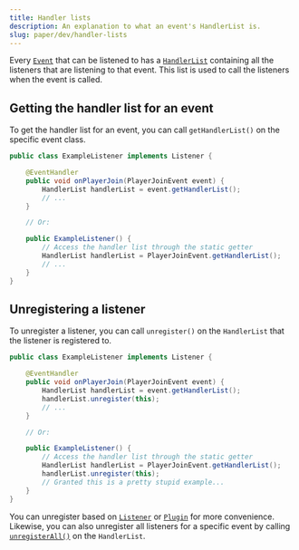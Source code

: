 ```yaml
---
title: Handler lists
description: An explanation to what an event's HandlerList is.
slug: paper/dev/handler-lists
---
```


Every [`Event`](jd:paper:org.bukkit.event.Event) that can be listened to has a
[`HandlerList`](jd:paper:org.bukkit.event.HandlerList) containing all the listeners that are listening to that event.
This list is used to call the listeners when the event is called.

## Getting the handler list for an event

To get the handler list for an event, you can call `getHandlerList()` on the specific event class.

```java title="ExampleListener.java"
public class ExampleListener implements Listener {

    @EventHandler
    public void onPlayerJoin(PlayerJoinEvent event) {
        HandlerList handlerList = event.getHandlerList();
        // ...
    }

    // Or:

    public ExampleListener() {
        // Access the handler list through the static getter
        HandlerList handlerList = PlayerJoinEvent.getHandlerList();
        // ...
    }
}
```

## Unregistering a listener

To unregister a listener, you can call `unregister()` on the `HandlerList` that the listener is registered to.

```java title="ExampleListener.java"
public class ExampleListener implements Listener {

    @EventHandler
    public void onPlayerJoin(PlayerJoinEvent event) {
        HandlerList handlerList = event.getHandlerList();
        handlerList.unregister(this);
        // ...
    }

    // Or:

    public ExampleListener() {
        // Access the handler list through the static getter
        HandlerList handlerList = PlayerJoinEvent.getHandlerList();
        handlerList.unregister(this);
        // Granted this is a pretty stupid example...
    }
}
```

You can unregister based on [`Listener`](jd:paper:org.bukkit.event.Listener)
or [`Plugin`](jd:paper:org.bukkit.plugin.Plugin) for more convenience.
Likewise, you can also unregister all listeners for a specific event by calling
[`unregisterAll()`](jd:paper:org.bukkit.event.HandlerList#unregisterAll()) on the `HandlerList`.
